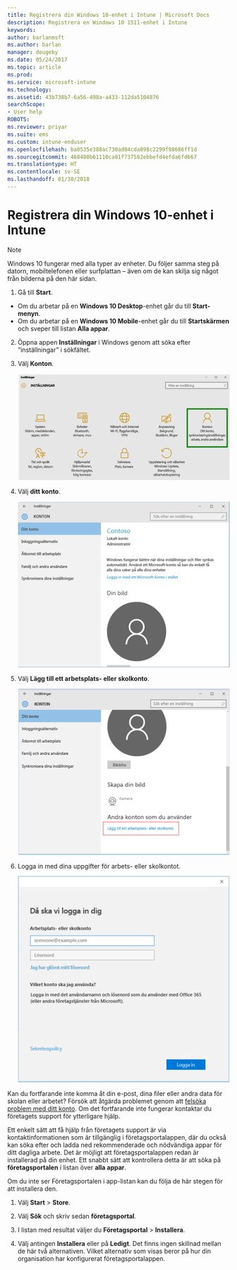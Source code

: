 ```yaml
---
title: Registrera din Windows 10-enhet i Intune | Microsoft Docs
description: Registrera en Windows 10 1511-enhet i Intune
keywords: 
author: barlanmsft
ms.author: barlan
manager: dougeby
ms.date: 05/24/2017
ms.topic: article
ms.prod: 
ms.service: microsoft-intune
ms.technology: 
ms.assetid: 43b738b7-6a56-498a-a433-112da5104876
searchScope:
- User help
ROBOTS: 
ms.reviewer: priyar
ms.suite: ems
ms.custom: intune-enduser
ms.openlocfilehash: ba0535e388ac730ad04cda898c2299f98686ff1d
ms.sourcegitcommit: 468480b61110ca81f737582ebbefd4efda6fd667
ms.translationtype: HT
ms.contentlocale: sv-SE
ms.lasthandoff: 01/30/2018
---
```

# <a name="enroll-your-windows-10-device-in-intune"></a>Registrera din Windows 10-enhet i Intune

  > [!NOTE]
  > Windows 10 fungerar med alla typer av enheter. Du följer samma steg på datorn, mobiltelefonen eller surfplattan – även om de kan skilja sig något från bilderna på den här sidan.

1.  Gå till **Start**.

  - Om du arbetar på en **Windows 10 Desktop**-enhet går du till **Start-menyn**.
  - Om du arbetar på en **Windows 10 Mobile**-enhet går du till **Startskärmen** och sveper till listan **Alla appar**.

2. Öppna appen **Inställningar** i Windows genom att söka efter ”inställningar” i sökfältet.

3. Välj **Konton**.

    ![Välj Inställningar och sedan Konton](./media/W10-enroll-1-settings-accounts.png)

4. Välj **ditt konto**.

    ![Välj ditt konto](./media/W10-enroll-2-accounts-your-account.png)

5. Välj **Lägg till ett arbetsplats- eller skolkonto**.

    ![Välj lägga till ett arbetsplats- eller skolkonto](./media/w10-enroll-3-add-work-school-acct.png)

6. Logga in med dina uppgifter för arbets- eller skolkontot.

    ![Logga in](./media/W10-enroll-4-sign-in.png)

Kan du fortfarande inte komma åt din e-post, dina filer eller andra data för skolan eller arbetet? Försök att åtgärda problemet genom att [felsöka problem med ditt konto](troubleshoot-your-windows-10-device-windows.md#troubleshooting-steps-to-follow-if-you-see-your-account). Om det fortfarande inte fungerar kontaktar du företagets support för ytterligare hjälp.

Ett enkelt sätt att få hjälp från företagets support är via kontaktinformationen som är tillgänglig i företagsportalappen, där du också kan söka efter och ladda ned rekommenderade och nödvändiga appar för ditt dagliga arbete. Det är möjligt att företagsportalappen redan är installerad på din enhet. Ett snabbt sätt att kontrollera detta är att söka på __företagsportalen__ i listan över __alla appar__.

Om du inte ser Företagsportalen i app-listan kan du följa de här stegen för att installera den.

1. Välj **Start** > **Store**.

2. Välj **Sök** och skriv sedan **företagsportal**.

3. I listan med resultat väljer du **Företagsportal** > **Installera**.

4. Välj antingen **Installera** eller på **Ledigt**. Det finns ingen skillnad mellan de här två alternativen. Vilket alternativ som visas beror på hur din organisation har konfigurerat företagsportalappen.
